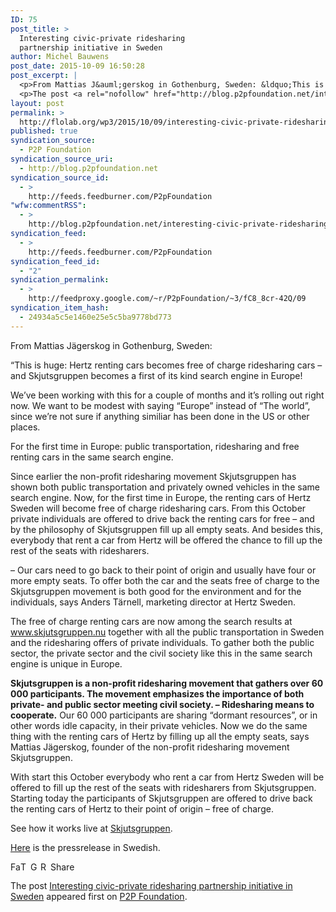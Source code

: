 ```yaml
---
ID: 75
post_title: >
  Interesting civic-private ridesharing
  partnership initiative in Sweden
author: Michel Bauwens
post_date: 2015-10-09 16:50:28
post_excerpt: |
  <p>From Mattias J&auml;gerskog in Gothenburg, Sweden: &ldquo;This is huge: Hertz renting cars becomes free of charge ridesharing cars &ndash; and Skjutsgruppen becomes a first of its kind search engine in Europe! We&rsquo;ve been working with this for a couple of months and it&rsquo;s rolling out right now. We want to be modest with saying &ldquo;Europe&rdquo; [&hellip;]</p>
  <p>The post <a rel="nofollow" href="http://blog.p2pfoundation.net/interesting-civic-private-ridesharing-partnership-initiative-in-sweden/2015/10/09">Interesting civic-private ridesharing partnership initiative in Sweden</a> appeared first on <a rel="nofollow" href="http://blog.p2pfoundation.net/">P2P Foundation</a>.</p>
layout: post
permalink: >
  http://flolab.org/wp3/2015/10/09/interesting-civic-private-ridesharing-partnership-initiative-in-sweden/
published: true
syndication_source:
  - P2P Foundation
syndication_source_uri:
  - http://blog.p2pfoundation.net
syndication_source_id:
  - >
    http://feeds.feedburner.com/P2pFoundation
"wfw:commentRSS":
  - >
    http://blog.p2pfoundation.net/interesting-civic-private-ridesharing-partnership-initiative-in-sweden/2015/10/09/feed
syndication_feed:
  - >
    http://feeds.feedburner.com/P2pFoundation
syndication_feed_id:
  - "2"
syndication_permalink:
  - >
    http://feedproxy.google.com/~r/P2pFoundation/~3/fC8_8cr-42Q/09
syndication_item_hash:
  - 24934a5c5e1460e25e5c5ba9778bd773
---
```

From Mattias Jägerskog in Gothenburg, Sweden:

“This is huge: Hertz renting cars becomes free of charge ridesharing cars – and Skjutsgruppen becomes a first of its kind search engine in Europe!

We’ve been working with this for a couple of months and it’s rolling out right now. We want to be modest with saying “Europe” instead of “The world”, since we’re not sure if anything similiar has been done in the US or other places.

For the first time in Europe: public transportation, ridesharing and free renting cars in the same search engine.

Since earlier the non-profit ridesharing movement Skjutsgruppen has shown both public transportation and privately owned vehicles in the same search engine. Now, for the first time in Europe, the renting cars of Hertz Sweden will become free of charge ridesharing cars. From this October private individuals are offered to drive back the renting cars for free – and by the philosophy of Skjutsgruppen fill up all empty seats. And besides this, everybody that rent a car from Hertz will be offered the chance to fill up the rest of the seats with ridesharers.

– Our cars need to go back to their point of origin and usually have four or more empty seats. To offer both the car and the seats free of charge to the Skjutsgruppen movement is both good for the environment and for the individuals, says Anders Tärnell, marketing director at Hertz Sweden.

The free of charge renting cars are now among the search results at www.skjutsgruppen.nu together with all the public transportation in Sweden and the ridesharing offers of private individuals. To gather both the public sector, the private sector and the civil society like this in the same search engine is unique in Europe.

<strong>Skjutsgruppen is a non-profit ridesharing movement that gathers over 60 000 participants. The movement emphasizes the importance of both private- and public sector meeting civil society.
– Ridesharing means to cooperate.</strong> Our 60 000 participants are sharing “dormant resources”, or in other words idle capacity, in their private vehicles. Now we do the same thing with the renting cars of Hertz by filling up all the empty seats, says Mattias Jägerskog, founder of the non-profit ridesharing movement Skjutsgruppen.

With start this October everybody who rent a car from Hertz Sweden will be offered to fill up the rest of the seats with ridesharers from Skjutsgruppen. Starting today the participants of Skjutsgruppen are offered to drive back the renting cars of Hertz to their point of origin – free of charge.

See how it works live at <a href="http://www.skjutsgruppen.nu/">Skjutsgruppen</a>.

<a href="https://www.facebook.com/skjutsgruppen/photos/a.218127208255922.51292.197214710347172/893805134021456/?type=3">Here</a> is the pressrelease in Swedish.

<a class="a2a_button_facebook" title="Facebook" href="http://www.addtoany.com/add_to/facebook?linkurl=http%3A%2F%2Fblog.p2pfoundation.net%2Finteresting-civic-private-ridesharing-partnership-initiative-in-sweden%2F2015%2F10%2F09&amp;linkname=Interesting%20civic-private%20ridesharing%20partnership%20initiative%20in%20Sweden" rel="nofollow"><img src="http://blog.p2pfoundation.net/wp-content/plugins/add-to-any/icons/facebook.png" alt="Facebook" width="16" height="16" /></a><a class="a2a_button_twitter" title="Twitter" href="http://www.addtoany.com/add_to/twitter?linkurl=http%3A%2F%2Fblog.p2pfoundation.net%2Finteresting-civic-private-ridesharing-partnership-initiative-in-sweden%2F2015%2F10%2F09&amp;linkname=Interesting%20civic-private%20ridesharing%20partnership%20initiative%20in%20Sweden" rel="nofollow"><img src="http://blog.p2pfoundation.net/wp-content/plugins/add-to-any/icons/twitter.png" alt="Twitter" width="16" height="16" /></a><a class="a2a_button_google_plus" title="Google+" href="http://www.addtoany.com/add_to/google_plus?linkurl=http%3A%2F%2Fblog.p2pfoundation.net%2Finteresting-civic-private-ridesharing-partnership-initiative-in-sweden%2F2015%2F10%2F09&amp;linkname=Interesting%20civic-private%20ridesharing%20partnership%20initiative%20in%20Sweden" rel="nofollow"><img src="http://blog.p2pfoundation.net/wp-content/plugins/add-to-any/icons/google_plus.png" alt="Google+" width="16" height="16" /></a><a class="a2a_button_reddit" title="Reddit" href="http://www.addtoany.com/add_to/reddit?linkurl=http%3A%2F%2Fblog.p2pfoundation.net%2Finteresting-civic-private-ridesharing-partnership-initiative-in-sweden%2F2015%2F10%2F09&amp;linkname=Interesting%20civic-private%20ridesharing%20partnership%20initiative%20in%20Sweden" rel="nofollow"><img src="http://blog.p2pfoundation.net/wp-content/plugins/add-to-any/icons/reddit.png" alt="Reddit" width="16" height="16" /></a><a id="wpa2a_8" class="a2a_dd a2a_target addtoany_share_save" href="https://www.addtoany.com/share_save#url=http%3A%2F%2Fblog.p2pfoundation.net%2Finteresting-civic-private-ridesharing-partnership-initiative-in-sweden%2F2015%2F10%2F09&amp;title=Interesting%20civic-private%20ridesharing%20partnership%20initiative%20in%20Sweden"><img src="http://blog.p2pfoundation.net/wp-content/plugins/add-to-any/share_save_120_16.png" alt="Share" width="120" height="16" /></a>

The post <a href="http://blog.p2pfoundation.net/interesting-civic-private-ridesharing-partnership-initiative-in-sweden/2015/10/09" rel="nofollow">Interesting civic-private ridesharing partnership initiative in Sweden</a> appeared first on <a href="http://blog.p2pfoundation.net/" rel="nofollow">P2P Foundation</a>.
<div class="feedflare"><a href="http://feeds.feedburner.com/~ff/P2pFoundation?a=fC8_8cr-42Q:GCx5ozMHeas:7Q72WNTAKBA"><img src="http://feeds.feedburner.com/~ff/P2pFoundation?d=7Q72WNTAKBA" alt="" border="0" /></a> <a href="http://feeds.feedburner.com/~ff/P2pFoundation?a=fC8_8cr-42Q:GCx5ozMHeas:D7DqB2pKExk"><img src="http://feeds.feedburner.com/~ff/P2pFoundation?i=fC8_8cr-42Q:GCx5ozMHeas:D7DqB2pKExk" alt="" border="0" /></a> <a href="http://feeds.feedburner.com/~ff/P2pFoundation?a=fC8_8cr-42Q:GCx5ozMHeas:2mJPEYqXBVI"><img src="http://feeds.feedburner.com/~ff/P2pFoundation?d=2mJPEYqXBVI" alt="" border="0" /></a></div>
<img src="http://feeds.feedburner.com/~r/P2pFoundation/~4/fC8_8cr-42Q" alt="" width="1" height="1" />